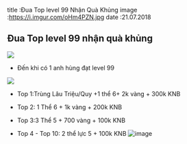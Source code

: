 title :Đua Top level 99 Nhận Quà Khủng
image :https://i.imgur.com/oHm4PZN.jpg
date  :21.07.2018
## Đua Top level 99 nhận quà khủng

![](https://i.imgur.com/GBVpGKi.png)

- Đến khi có 1 anh hùng đạt level 99

![](https://i.imgur.com/U0DEf1f.png)

- Top 1:Trùng Lâu Triệu/Quy +1 thể 6+ 2k vàng + 300k KNB

- Top 2: 1 Thể 6 + 1k vàng + 200k KNB

- Top 3:3 Thể 5 + 700 vàng + 100k KNB

- Top 4 - Top 10: 2 thể lực 5 + 100k KNB
![image](https://i.imgur.com/DPkqXoZ.jpg)
